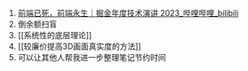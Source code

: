 1. [前端已死，前端永生｜掘金年度技术演讲 2023_哔哩哔哩_bilibili](https://www.bilibili.com/video/BV1uz421d7Ch/?spm_id_from=333.337.search-card.all.click&vd_source=281f327b1c7eb02077243d738283043b)
2. 倒余额扫盲
3. [[系统性的底层理论]]
4. [[较廉价提高3D画面真实度的方法]]
5. 可以让其他人帮我进一步整理笔记节约时间